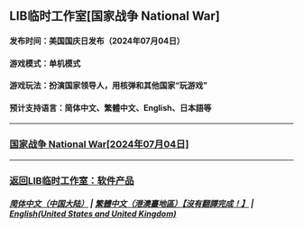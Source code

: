 ## LIB临时工作室[国家战争 National War]
#### 发布时间：美国国庆日发布（2024年07月04日）
#### 游戏模式：单机模式
#### 游戏玩法：扮演国家领导人，用核弹和其他国家“玩游戏”

#### 预计支持语言：简体中文、繁體中文、English、日本語等
------------

### [国家战争 National War[2024年07月04日]](https://mixiaozai.lanzoum.com/)
------------

### [返回LIB临时工作室：软件产品](Software) 

##### [简体中文（中国大陆）](National_War_preview) | [繁體中文（港澳臺地區）【沒有翻譯完成！】](tc/National_War_preview) | **[English(United States and United Kingdom)](en/National_War_preview)**

